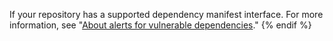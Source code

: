 
If your repository has a supported dependency manifest interface. For more information, see "[About alerts for vulnerable dependencies](/github/managing-security-vulnerabilities/about-alerts-for-vulnerable-dependencies)."
{% endif %}
